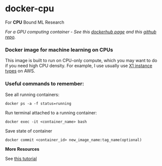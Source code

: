 # docker-cpu
For **CPU** Bound ML Research

*For a GPU computing container - See this [dockerhub page](https://hub.docker.com/r/hamelsmu/ml-gpu/) and this [github repo](https://github.com/hamelsmu/docker-gpu).*



### Docker image for machine learning on CPUs

This image is built to run on CPU-only compute, which you may want to do if you need high CPU density.
For example, I use usually use [X1 instance types](https://aws.amazon.com/ec2/instance-types/x1/) on AWS.


### Useful commands to remember:

  See all running containers:
  
  `docker ps -a -f status=running`

  
  Run terminal attached to a running container:
  
  `docker exec -it <container_name> bash`
  
  Save state of container
  
  `docker commit <container_id> new_image_name:tag_name(optional)`
  
  
  **More Resources**
  
  See [this tutorial](https://towardsdatascience.com/how-docker-can-help-you-become-a-more-effective-data-scientist-7fc048ef91d5)
